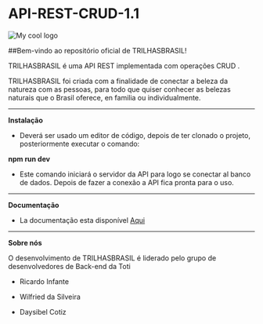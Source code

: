 # API-REST-CRUD-1.1

<img src="https://drive.google.com/file/d/1pTg584pcQCWfq92JPDSq5IQBhhqx6Vcx/view" alt="My cool logo"/>

##Bem-vindo ao repositório oficial de TRILHASBRASIL!

TRILHASBRASIL é uma API REST implementada com operações CRUD .

TRILHASBRASIL foi criada com a finalidade de conectar a beleza da natureza com as pessoas, para todo que quiser conhecer as belezas naturais que o Brasil oferece, en familia ou individualmente.
<hr>

**Instalação**

- Deverá ser usado um editor de código, depois de ter clonado o projeto, posteriormente executar o comando:

**npm run dev**

- Este comando iniciará o servidor da API para logo se conectar al banco de dados. Depois de fazer a conexão a API fica pronta para o uso.

<hr>

**Documentação**

- La documentação esta disponível [Aqui](https://documenter.getpostman.com/view/22955115/2s83zjt3pH "Aqui")
<hr>

**Sobre nós**

O desenvolvimento de TRILHASBRASIL é liderado pelo grupo de desenvolvedores de Back-end da Toti

- Ricardo Infante

- Wilfried da Silveira

- Daysibel Cotiz
